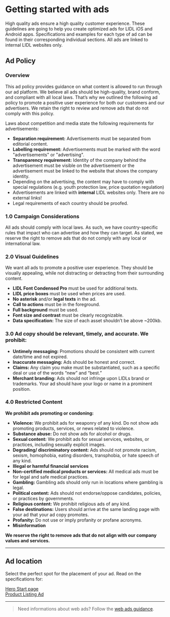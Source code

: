 # Getting started with ads

High quality ads ensure a high quality customer experience. These guidelines are going to help you create optimized ads for LIDL iOS and Android apps. Specifications and examples for each type of ad can be found in their corresponding individual sections. All ads are linked to internal LIDL websites only.

## Ad Policy

### Overview

This ad policy provides guidance on what content is allowed to run through our ad platform. We believe all ads should be high-quality, brand conform, and compliant with all local laws. That’s why we outlined the following ad policy to promote a positive user experience for both our customers and our advertisers.
We retain the right to review and remove ads that do not comply with this policy.

Laws about competition and media state the following requirements for advertisements:

- **Separation requirement:** Advertisements must be separated from editorial content.
- **Labelling requirement:** Advertisements must be marked with the word "advertisements" or "advertising".
- **Transparency requirement:** Identity of the company behind the advertisement must be visible on the advertisement or the advertisement must be linked to the website that shows the company identity.
- Depending on the advertising, the content may have to comply with special regulations (e.g. youth protection law, price quotation regulation)
- Advertisements are linked with **internal** LIDL websites only. There are no external links!
- Legal requirements of each country should be proofed.

### 1.0 Campaign Considerations

All ads should comply with local laws. As such, we have country-specific rules that impact who can advertise and how they can target.
As stated, we reserve the right to remove ads that do not comply with any local or international law.

### 2.0 Visual Guidelines

We want all ads to promote a positive user experience. They should be visually appealing, while not distracting or detracting from their surrounding content.

- **LIDL Font Condensed Pro** must be used for additional texts.
- **LIDL price boxes** must be used when prices are used.
- **No asterisk** and/or **legal texts** in the ad.
- **Call to actions** must be in the foreground.
- **Full background** must be used.
- **Font size and contrast** must be clearly recognizable.
- **Data specification:** The size of each asset shouldn’t be above ~200kb.
<!--**2.7 Creative Dimensions** - <br>
**2.8 Image Quality** - <br>
3.0 Ad Copy Guidelines-->

### 3.0 Ad copy should be relevant, timely, and accurate. We prohibit:

- **Untimely messaging:** Promotions should be consistent with current date/time and not expired.
- **Inaccurate messaging:** Ads should be honest and correct.
- **Claims:** Any claim you make must be substantiated, such as a specific deal or use of the words “new” and “best.”
- **Merchant branding:** Ads should not infringe upon LIDLs brand or trademarks. Your ad should have your logo or name in a prominent position.
<!--3.5 [Other]: [Add any other copy guidelines you have, such as CTAs, language, wording, and so on]-->

### 4.0 Restricted Content

**We prohibit ads promoting or condoning:**

- **Violence:** We prohibit ads for weaponry of any kind. Do not show ads promoting products, services, or news related to violence.
- **Substance abuse:** Do not show ads for alcohol or drugs.
- **Sexual content:** We prohibit ads for sexual services, websites, or practices, including sexually explicit images.
- **Degrading/ discriminatory content:** Ads should not promote racism, sexism, homophobia, eating disorders, transphobia, or hate speech of any kind.
- **Illegal or harmful financial services**
- **Non-certified medical products or services:** All medical ads must be for legal and safe medical practices.
- **Gambling:** Gambling ads should only run in locations where gambling is legal.
- **Political content:** Ads should not endorse/oppose candidates, policies, or practices by governments.
- **Religious content:** We prohibit religious ads of any kind.
- **False destinations:** Users should arrive at the same landing page with your ad that your ad copy promotes.
- **Profanity:** Do not use or imply profanity or profane acronyms.
- **Misinformation**

**We reserve the right to remove ads that do not align with our company values and services.**

---

## Ad location

Select the perfect spot for the placement of your ad. Read on the specifications for:

[Hero Start page](../Placement/Hero_Start_page/Hero_Start_page.md)<br>
[Product Listing Ad](../Placement/Product_Listing_Ad/Product_Listing_Ad.md)


---

>Need informations about web ads? Follow the [web ads guidance](/Lidl/Web/Ads/Getting_started/Introduction.md).
